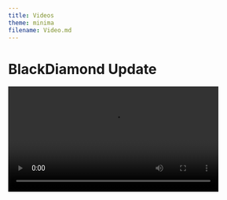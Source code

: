 ```yaml
---
title: Videos
theme: minima
filename: Video.md
---
```


# BlackDiamond Update
<style>
  video {
    height: auto !important;
    width: 85% !important;
  }
</style>
<video controls>
  <source src="https://github.com/SMGXSCRIPTS/Dam.OS/raw/main/random/DAM.OS_INTRO_BLACKDIAMOND.mp4" type="video/mp4">
</video>
